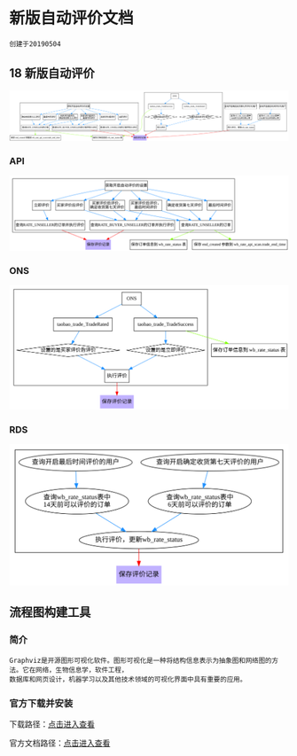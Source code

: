 # 新版自动评价文档

	创建于20190504

## 18 新版自动评价

![Screenshot](img/rateAll.svg)

### API
![Screenshot](img/api.svg)

### ONS
![Screenshot](img/ons.svg)

### RDS
![Screenshot](img/rds.svg)

## 流程图构建工具

### 简介
```
Graphviz是开源图形可视化软件。图形可视化是一种将结构信息表示为抽象图和网络图的方法。它在网络，生物信息学，软件工程，
数据库和网页设计，机器学习以及其他技术领域的可视化界面中具有重要的应用。
```

### 官方下载并安装

下载路径：<a href="http://www.graphviz.org/download/" target="_blank">点击进入查看</a>

官方文档路径：<a href="https://graphviz.gitlab.io/_pages/pdf/dotguide.pdf" target="_blank">点击进入查看</a>



